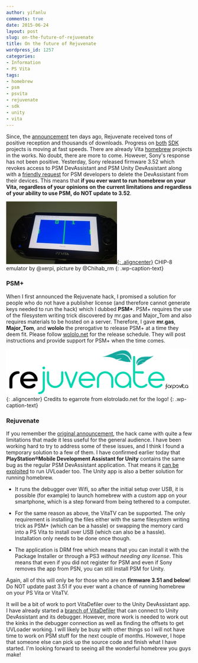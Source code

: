 ```yaml
---
author: yifanlu
comments: true
date: 2015-06-24
layout: post
slug: on-the-future-of-rejuvenate
title: On the future of Rejuvenate
wordpress_id: 1257
categories:
- Information
- PS Vita
tags:
- homebrew
- psm
- psvita
- rejuvenate
- sdk
- unity
- vita
---
```


Since, the [announcement](/2015/06/14/rejuvenate-native-homebrew-for-psvita/) ten days ago, Rejuvenate received tons of positive reception and thousands of downloads. Progress on [both](https://github.com/173210/psp2sdk) [SDK](https://github.com/vitasdk) projects is moving at fast speeds. There are already Vita [homebrew](http://vitadevwiki.com/index.php?title=Homebrew) projects in the works. No doubt, there are more to come. However, Sony's response has not been positive. Yesterday, Sony released firmware 3.52 which revokes access to PSM DevAssistant and PSM Unity DevAssistant along with a [friendly request](https://en-support.psm.playstation.net/app/answers/detail/a_id/347) for PSM developers to delete the DevAssistant from their devices. This means that **if you ever want to run homebrew on your Vita, regardless of your opinions on the current limitations and regardless of your ability to use PSM, do NOT update to 3.52**.

[![CHIP-8 emulator by @xerpi, picture by @Chihab_rm](/images/2015/06/CIOYTHtUkAAJ8ba-300x169.jpg){: .aligncenter}](https://github.com/xerpi/VITA-8)
CHIP-8 emulator by @xerpi, picture by @Chihab_rm
{: .wp-caption-text}

<!-- more -->



### PSM+



When I first announced the Rejuvenate hack, I promised a solution for people who do not have a publisher license (and therefore cannot generate keys needed to run the hack) which I dubbed **PSM+**. PSM+ requires the use of the filesystem writing trick discovered by mr.gas and Major_Tom and also requires materials to be hosted on a server. Therefore, I gave **mr.gas**, **Major_Tom**, and **wololo** the prerogative to release PSM+ at a time they deem fit. Please follow [wololo.net](https://wololo.net/) for the release schedule. They will post instructions and provide support for PSM+ when the time comes.

![Credits to egarrote from elotrolado.net for the logo!](/images/2015/06/Logo_Rejuvenate.png){: .aligncenter}
Credits to egarrote from elotrolado.net for the logo!
{: .wp-caption-text}



### Rejuvenate



If you remember the [original announcement](/2015/06/14/rejuvenate-native-homebrew-for-psvita/), the hack came with quite a few limitations that made it less useful for the general audience. I have been working hard to try to address some of these issues, and I think I found a temporary solution to a few of them. I have confirmed earlier today that **PlayStation®Mobile Development Assistant for Unity** contains the same bug as the regular PSM DevAssistant application. That means it [can be exploited](/2015/06/21/hacking-the-ps-vita/) to run UVLoader too. The Unity app is also a better solution for running homebrew.



	
  * It runs the debugger over Wifi, so after the initial setup over USB, it is possible (for example) to launch homebrew with a custom app on your smartphone, which is a step forward from being tethered to a computer.

	
  * For the same reason as above, the VitaTV can be supported. The only requirement is installing the files either with the same filesystem writing trick as PSM+ (which can be a hassle) or swapping the memory card into a PS Vita to install over USB (which can also be a hassle). Installation only needs to be done once though.

	
  * The application is DRM free which means that you can install it with the Package Installer or through a PS3 _without needing any license_. This means that even if you did not register for PSM and even if Sony removes the app from PSN, you can still install PSM for Unity.



Again, all of this will only be for those who are on **firmware 3.51 and below**! Do NOT update past 3.51 if you ever want a chance of running homebrew on your PS Vita or VitaTV.

It will be a bit of work to port VitaDefiler over to the Unity DevAssistant app. I have already started a [branch of VitaDefiler](https://github.com/yifanlu/VitaDefiler/tree/unity-support) that can connect to Unity DevAssistant and its debugger. However, more work is needed to work out the kinks in the debugger connection as well as finding the offsets to get UVLoader working. I will likely be busy with other things so I will not have time to work on PSM stuff for the next couple of months. However, I hope that someone else can pick up the source code and finish what I have started. I'm looking forward to seeing all the wonderful homebrew you guys make!
